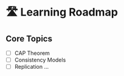 # 🛣️ Learning Roadmap

## Core Topics
- [ ] CAP Theorem
- [ ] Consistency Models
- [ ] Replication
...